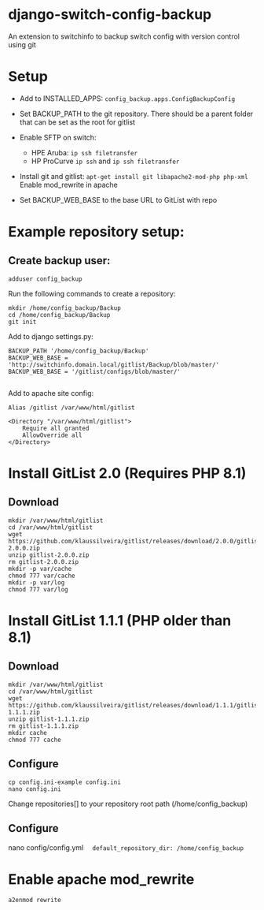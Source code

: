 # django-switch-config-backup

An extension to switchinfo to backup switch config with version control using git

# Setup

* Add to INSTALLED_APPS: `config_backup.apps.ConfigBackupConfig`
* Set BACKUP_PATH to the git repository. There should be a parent folder that can be set as the root for gitlist

* Enable SFTP on switch:
    * HPE Aruba: `ip ssh filetransfer`
    * HP ProCurve `ip ssh` and `ip ssh filetransfer`

* Install git and gitlist:
  `apt-get install git libapache2-mod-php php-xml`
  Enable mod_rewrite in apache
* Set BACKUP_WEB_BASE to the base URL to GitList with repo

# Example repository setup:

## Create backup user:

`adduser config_backup`

Run the following commands to create a repository:

```
mkdir /home/config_backup/Backup
cd /home/config_backup/Backup
git init
```

Add to django settings.py:

```
BACKUP_PATH '/home/config_backup/Backup'
BACKUP_WEB_BASE = 'http://switchinfo.domain.local/gitlist/Backup/blob/master/'
BACKUP_WEB_BASE = '/gitlist/configs/blob/master/'


```

Add to apache site config:

```     
Alias /gitlist /var/www/html/gitlist

<Directory "/var/www/html/gitlist">
    Require all granted
    AllowOverride all
</Directory>
```

# Install GitList 2.0 (Requires PHP 8.1)

## Download

```shell
mkdir /var/www/html/gitlist
cd /var/www/html/gitlist
wget https://github.com/klaussilveira/gitlist/releases/download/2.0.0/gitlist-2.0.0.zip
unzip gitlist-2.0.0.zip
rm gitlist-2.0.0.zip
mkdir -p var/cache
chmod 777 var/cache
mkdir -p var/log
chmod 777 var/log
```

# Install GitList 1.1.1 (PHP older than 8.1)

## Download

````shell
mkdir /var/www/html/gitlist
cd /var/www/html/gitlist
wget https://github.com/klaussilveira/gitlist/releases/download/1.1.1/gitlist-1.1.1.zip
unzip gitlist-1.1.1.zip
rm gitlist-1.1.1.zip
mkdir cache
chmod 777 cache
````

## Configure

```shell
cp config.ini-example config.ini
nano config.ini
```

Change repositories[] to your repository root path (/home/config_backup)

## Configure

nano config/config.yml
`  default_repository_dir: /home/config_backup`

# Enable apache mod_rewrite

````shell
a2enmod rewrite
````